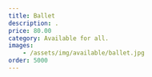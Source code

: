 ```yaml
---
title: Ballet
description: .
price: 80.00
category: Available for all.
images: 
    - /assets/img/available/ballet.jpg
order: 5000
---
```

